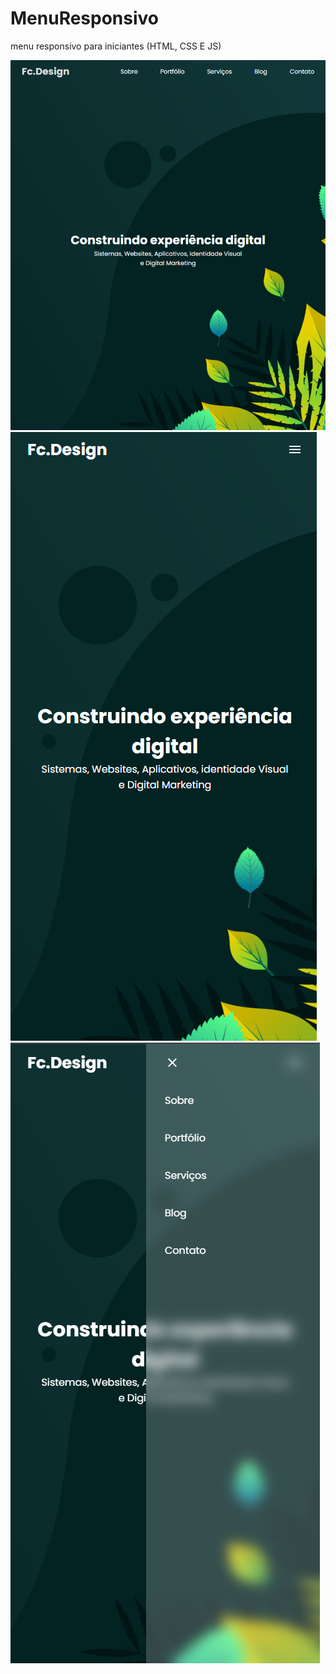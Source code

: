 # MenuResponsivo
 menu responsivo para iniciantes (HTML, CSS E JS)

<img src="https://github.com/fabiocotta/MenuResponsivo/blob/main/Src/images/imgSite.png" />

<img src="https://github.com/fabiocotta/MenuResponsivo/blob/main/Src/images/imgMobile.png" />

<img src="https://github.com/fabiocotta/MenuResponsivo/blob/main/Src/images/imgMobileNav.png" />
